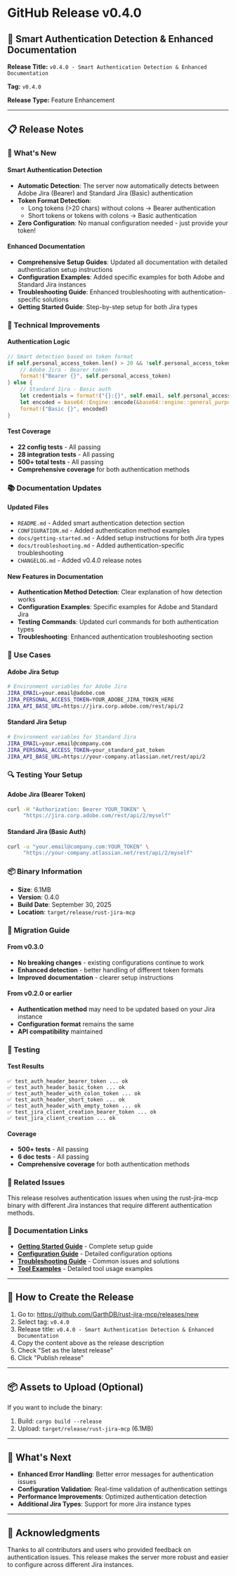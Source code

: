 # GitHub Release v0.4.0

## 🚀 Smart Authentication Detection & Enhanced Documentation

**Release Title:** `v0.4.0 - Smart Authentication Detection & Enhanced Documentation`

**Tag:** `v0.4.0`

**Release Type:** Feature Enhancement

---

## 📋 Release Notes

### 🧠 What's New

#### Smart Authentication Detection
- **Automatic Detection**: The server now automatically detects between Adobe Jira (Bearer) and Standard Jira (Basic) authentication
- **Token Format Detection**: 
  - Long tokens (>20 chars) without colons → Bearer authentication
  - Short tokens or tokens with colons → Basic authentication
- **Zero Configuration**: No manual configuration needed - just provide your token!

#### Enhanced Documentation
- **Comprehensive Setup Guides**: Updated all documentation with detailed authentication setup instructions
- **Configuration Examples**: Added specific examples for both Adobe and Standard Jira instances
- **Troubleshooting Guide**: Enhanced troubleshooting with authentication-specific solutions
- **Getting Started Guide**: Step-by-step setup for both Jira types

### 🔧 Technical Improvements

#### Authentication Logic
```rust
// Smart detection based on token format
if self.personal_access_token.len() > 20 && !self.personal_access_token.contains(':') {
    // Adobe Jira - Bearer token
    format!("Bearer {}", self.personal_access_token)
} else {
    // Standard Jira - Basic auth
    let credentials = format!("{}:{}", self.email, self.personal_access_token);
    let encoded = base64::Engine::encode(&base64::engine::general_purpose::STANDARD, credentials);
    format!("Basic {}", encoded)
}
```

#### Test Coverage
- **22 config tests** - All passing
- **28 integration tests** - All passing  
- **500+ total tests** - All passing
- **Comprehensive coverage** for both authentication methods

### 📚 Documentation Updates

#### Updated Files
- `README.md` - Added smart authentication detection section
- `CONFIGURATION.md` - Added authentication method examples
- `docs/getting-started.md` - Added setup instructions for both Jira types
- `docs/troubleshooting.md` - Added authentication-specific troubleshooting
- `CHANGELOG.md` - Added v0.4.0 release notes

#### New Features in Documentation
- **Authentication Method Detection**: Clear explanation of how detection works
- **Configuration Examples**: Specific examples for Adobe and Standard Jira
- **Testing Commands**: Updated curl commands for both authentication types
- **Troubleshooting**: Enhanced authentication troubleshooting section

### 🎯 Use Cases

#### Adobe Jira Setup
```bash
# Environment variables for Adobe Jira
JIRA_EMAIL=your.email@adobe.com
JIRA_PERSONAL_ACCESS_TOKEN=YOUR_ADOBE_JIRA_TOKEN_HERE
JIRA_API_BASE_URL=https://jira.corp.adobe.com/rest/api/2
```

#### Standard Jira Setup
```bash
# Environment variables for Standard Jira
JIRA_EMAIL=your.email@company.com
JIRA_PERSONAL_ACCESS_TOKEN=your_standard_pat_token
JIRA_API_BASE_URL=https://your-company.atlassian.net/rest/api/2
```

### 🔍 Testing Your Setup

#### Adobe Jira (Bearer Token)
```bash
curl -H "Authorization: Bearer YOUR_TOKEN" \
     "https://jira.corp.adobe.com/rest/api/2/myself"
```

#### Standard Jira (Basic Auth)
```bash
curl -u "your.email@company.com:YOUR_TOKEN" \
     "https://your-company.atlassian.net/rest/api/2/myself"
```

### 📦 Binary Information
- **Size**: 6.1MB
- **Version**: 0.4.0
- **Build Date**: September 30, 2025
- **Location**: `target/release/rust-jira-mcp`

### 🚀 Migration Guide

#### From v0.3.0
- **No breaking changes** - existing configurations continue to work
- **Enhanced detection** - better handling of different token formats
- **Improved documentation** - clearer setup instructions

#### From v0.2.0 or earlier
- **Authentication method** may need to be updated based on your Jira instance
- **Configuration format** remains the same
- **API compatibility** maintained

### 🧪 Testing

#### Test Results
```
✅ test_auth_header_bearer_token ... ok
✅ test_auth_header_basic_token ... ok  
✅ test_auth_header_with_colon_token ... ok
✅ test_auth_header_short_token ... ok
✅ test_auth_header_with_empty_token ... ok
✅ test_jira_client_creation_bearer_token ... ok
✅ test_jira_client_creation ... ok
```

#### Coverage
- **500+ tests** - All passing
- **6 doc tests** - All passing
- **Comprehensive coverage** for both authentication methods

### 🔗 Related Issues

This release resolves authentication issues when using the rust-jira-mcp binary with different Jira instances that require different authentication methods.

### 📖 Documentation Links

- **[Getting Started Guide](docs/getting-started.md)** - Complete setup guide
- **[Configuration Guide](CONFIGURATION.md)** - Detailed configuration options
- **[Troubleshooting Guide](docs/troubleshooting.md)** - Common issues and solutions
- **[Tool Examples](docs/tool-examples.md)** - Detailed tool usage examples

---

## 🚀 How to Create the Release

1. Go to: https://github.com/GarthDB/rust-jira-mcp/releases/new
2. Select tag: `v0.4.0`
3. Release title: `v0.4.0 - Smart Authentication Detection & Enhanced Documentation`
4. Copy the content above as the release description
5. Check "Set as the latest release"
6. Click "Publish release"

---

## 📦 Assets to Upload (Optional)

If you want to include the binary:
1. Build: `cargo build --release`
2. Upload: `target/release/rust-jira-mcp` (6.1MB)

---

## 🎉 What's Next

- **Enhanced Error Handling**: Better error messages for authentication issues
- **Configuration Validation**: Real-time validation of authentication settings
- **Performance Improvements**: Optimized authentication detection
- **Additional Jira Types**: Support for more Jira instance types

---

## 🙏 Acknowledgments

Thanks to all contributors and users who provided feedback on authentication issues. This release makes the server more robust and easier to configure across different Jira instances.
